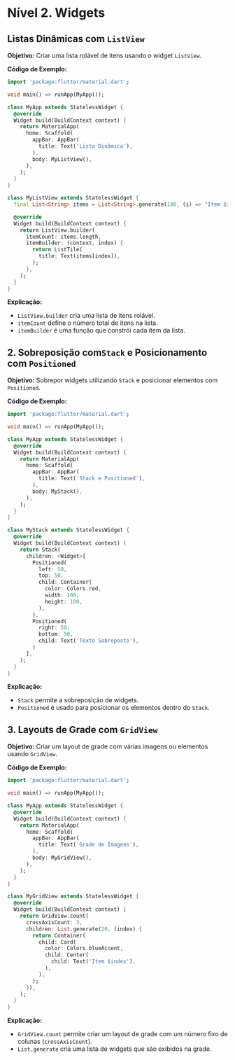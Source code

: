 # Nível 2. Widgets 

## Listas Dinâmicas com `ListView`

**Objetivo:** Criar uma lista rolável de itens usando o widget `ListView`.

**Código de Exemplo:**
```dart
import 'package:flutter/material.dart';

void main() => runApp(MyApp());

class MyApp extends StatelessWidget {
  @override
  Widget build(BuildContext context) {
    return MaterialApp(
      home: Scaffold(
        appBar: AppBar(
          title: Text('Lista Dinâmica'),
        ),
        body: MyListView(),
      ),
    );
  }
}

class MyListView extends StatelessWidget {
  final List<String> items = List<String>.generate(100, (i) => "Item $i");

  @override
  Widget build(BuildContext context) {
    return ListView.builder(
      itemCount: items.length,
      itemBuilder: (context, index) {
        return ListTile(
          title: Text(items[index]),
        );
      },
    );
  }
}
```

**Explicação:**
- `ListView.builder` cria uma lista de itens rolável. 
- `itemCount` define o número total de itens na lista.
- `itemBuilder` é uma função que constrói cada item da lista.

## 2. Sobreposição com`Stack` e Posicionamento com `Positioned`

**Objetivo:** Sobrepor widgets utilizando `Stack` e posicionar elementos com `Positioned`.

**Código de Exemplo:**
```dart
import 'package:flutter/material.dart';

void main() => runApp(MyApp());

class MyApp extends StatelessWidget {
  @override
  Widget build(BuildContext context) {
    return MaterialApp(
      home: Scaffold(
        appBar: AppBar(
          title: Text('Stack e Positioned'),
        ),
        body: MyStack(),
      ),
    );
  }
}

class MyStack extends StatelessWidget {
  @override
  Widget build(BuildContext context) {
    return Stack(
      children: <Widget>[
        Positioned(
          left: 50,
          top: 50,
          child: Container(
            color: Colors.red,
            width: 100,
            height: 100,
          ),
        ),
        Positioned(
          right: 50,
          bottom: 50,
          child: Text('Texto Sobreposto'),
        )
      ],
    );
  }
}
```

**Explicação:**
- `Stack` permite a sobreposição de widgets.
- `Positioned` é usado para posicionar os elementos dentro do `Stack`.


## 3. Layouts de Grade com `GridView`

**Objetivo:** Criar um layout de grade com várias imagens ou elementos usando `GridView`.

**Código de Exemplo:**
```dart
import 'package:flutter/material.dart';

void main() => runApp(MyApp());

class MyApp extends StatelessWidget {
  @override
  Widget build(BuildContext context) {
    return MaterialApp(
      home: Scaffold(
        appBar: AppBar(
          title: Text('Grade de Imagens'),
        ),
        body: MyGridView(),
      ),
    );
  }
}

class MyGridView extends StatelessWidget {
  @override
  Widget build(BuildContext context) {
    return GridView.count(
      crossAxisCount: 3,
      children: List.generate(20, (index) {
        return Container(
          child: Card(
            color: Colors.blueAccent,
            child: Center(
              child: Text('Item $index'),
            ),
          ),
        );
      }),
    );
  }
}
```

**Explicação:**
- `GridView.count` permite criar um layout de grade com um número fixo de colunas (`crossAxisCount`).
- `List.generate` cria uma lista de widgets que são exibidos na grade.